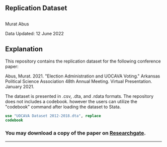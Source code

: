 ## Replication Dataset 
## 


Murat Abus  

Data Updated: 12 June 2022


## Explanation

This repository contains the replication dataset for the following conference paper:

Abus, Murat. 2021. "Election Administration and UOCAVA Voting." Arkansas Political Science Association 48th Annual Meeting. Virtual Presentation. January 2021.

The dataset is presented in .csv, .dta, and .rdata formats. The repository does not includes a codebook. however the users can utilize the "codebook" command after loading the dataset to Stata.

```stata
use "UOCAVA Dataset 2012-2018.dta", replace
codebook
```

### You may download a copy of the paper on [Researchgate](https://www.researchgate.net/publication/349642389_Election_Administration_and_UOCAVA_Voting_The_State_and_New_Metrics).

----
